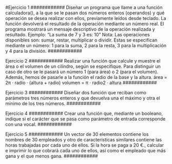 #Ejercicio 1 ############ Diseñar un programa que llame a una función calculadora(), a la que se le pasan dos números enteros (operandos) y qué operación se desea realizar con ellos, previamente leídos desde teclado. La función devolverá el resultado de la operación mediante un número real. El programa mostrará un mensaje descriptivo de la operación realizada y resultado. Ejemplo: “La suma de 7 y 3 es: 10” Nota: Las operaciones disponibles son: sumar, restar, multiplicar o dividir. Estas se especifican mediante un número: 1 para la suma, 2 para la resta, 3 para la multiplicación y 4 para la división. ############

Ejercicio 2 ############ Realizar una función que calcule y muestre el área o el volumen de un cilindro, según se especifique. Para distinguir un caso de otro se le pasará un número 1 (para área) o 2 (para el volumen). Además, hemos de pasarle a la función el radio de la base y la altura. área = 2π · radio · (altura + radio) volumen = π · radio2 · altura ############

Ejercicio 3 ############ Diseñar dos función que reciban como parámetros tres números enteros y que devuelva una el máximo y otra el mínimo de los tres números. ############

Ejercicio 4 ############ Crear una función que, mediante un booleano, indique si el carácter que se pasa como parámetro de entrada corresponde con una vocal. ############

Ejercicio 5 ############ Un vector de 30 elementos contiene los nombres de 30 empleados y otro de características similares contiene las horas trabajadas por cada uno de ellos. Si la hora se paga a 20 €., calcular e imprimir lo que cobrará cada uno de ellos, así como el empleado que más gana y el que menos gana. ############
